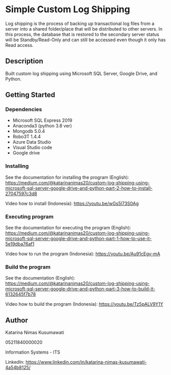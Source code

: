 # Simple Custom Log Shipping
Log shipping is the process of backing up transactional log files from a server into a shared folder/place that will be distributed to other servers. In this process, the database that is restored to the secondary server status will be Standby/Read-Only and can still be accessed even though it only has Read access. 

## Description
Built custom log shipping using Microsoft SQL Server, Google Drive, and Python.

## Getting Started
### Dependencies
* Microsoft SQL Express 2019
* Anaconda3 (python 3.8 ver)
* Mongodb 5.0.4
* Robo3T 1.4.4
* Azure Data Studio
* Visual Studio code
* Google drive

### Installing
See the documentation for installing the program (English): https://medium.com/@katarinanimas20/custom-log-shipping-using-microsoft-sql-server-google-drive-and-python-part-2-how-to-install-27047597c3d8

Video how to install (Indonesia): https://youtu.be/wGs5l73S0Ag

### Executing program
See the documentation for executing the program (English): https://medium.com/@katarinanimas20/custom-log-shipping-using-microsoft-sql-server-google-drive-and-python-part-1-how-to-use-it-5e19dba76af1

Video how to run the program (Indonesia): https://youtu.be/Au91cEgv-mA

### Build the program
See the documentation (English): https://medium.com/@katarinanimas20/custom-log-shipping-using-microsoft-sql-server-google-drive-and-python-part-3-how-to-build-it-6132645f7b78

Video how to build the program (Indonesia): https://youtu.be/Tz5pALV9Y1Y

## Author

Katarina Nimas Kusumawati

05211840000020

Information Systems - ITS

LinkedIn: https://www.linkedin.com/in/katarina-nimas-kusumawati-4a54b8125/
